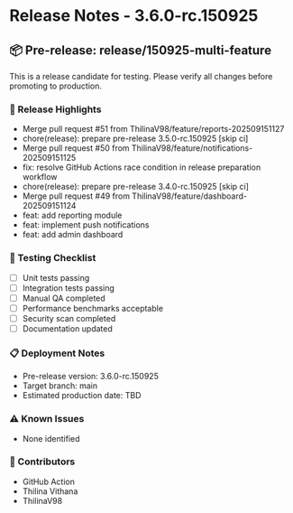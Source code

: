 # Release Notes - 3.6.0-rc.150925

## 📦 Pre-release: release/150925-multi-feature

This is a release candidate for testing. Please verify all changes before promoting to production.

### 🎯 Release Highlights
- Merge pull request #51 from ThilinaV98/feature/reports-202509151127
- chore(release): prepare pre-release 3.5.0-rc.150925 [skip ci]
- Merge pull request #50 from ThilinaV98/feature/notifications-202509151125
- fix: resolve GitHub Actions race condition in release preparation workflow
- chore(release): prepare pre-release 3.4.0-rc.150925 [skip ci]
- Merge pull request #49 from ThilinaV98/feature/dashboard-202509151124
- feat: add reporting module
- feat: implement push notifications
- feat: add admin dashboard
### 🧪 Testing Checklist
- [ ] Unit tests passing
- [ ] Integration tests passing
- [ ] Manual QA completed
- [ ] Performance benchmarks acceptable
- [ ] Security scan completed
- [ ] Documentation updated

### 📋 Deployment Notes
- Pre-release version: 3.6.0-rc.150925
- Target branch: main
- Estimated production date: TBD

### ⚠️ Known Issues
- None identified

### 👥 Contributors
- GitHub Action
- Thilina Vithana
- ThilinaV98
